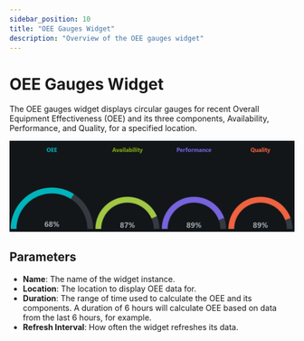 ```yaml
---
sidebar_position: 10
title: "OEE Gauges Widget"
description: "Overview of the OEE gauges widget"
---
```


# OEE Gauges Widget

The OEE gauges widget displays circular gauges for recent Overall Equipment Effectiveness (OEE) and its three 
components, Availability, Performance, and Quality, for a specified location.

![oee_gauges_widget.png](../../../../static/img/docs/user-guides/dashboard-guide/preconfigured-widgets/oee_gauges_widget.png)
<!-- TODO get better picture of the OEE gauges widget after the formatting is fixed-->

## Parameters
- **Name**: The name of the widget instance.
- **Location**: The location to display OEE data for.
- **Duration**: The range of time used to calculate the OEE and its components. A duration of 6 hours will calculate
OEE based on data from the last 6 hours, for example.
- **Refresh Interval**: How often the widget refreshes its data.

